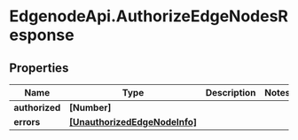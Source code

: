 # EdgenodeApi.AuthorizeEdgeNodesResponse

## Properties

Name | Type | Description | Notes
------------ | ------------- | ------------- | -------------
**authorized** | **[Number]** |  | 
**errors** | [**[UnauthorizedEdgeNodeInfo]**](UnauthorizedEdgeNodeInfo.md) |  | 


